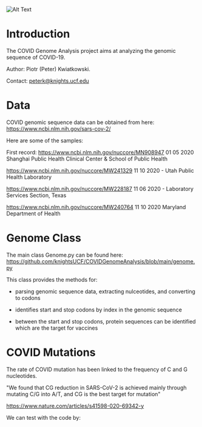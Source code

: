 
![Alt Text](https://giphy.com/gifs/motion-graphics-animated-gif-mograph-dVuyBgq2z5gVBkFtDc)


# Introduction

The COVID Genome Analysis project aims at analyzing the genomic sequence of COVID-19.

Author: Piotr (Peter) Kwiatkowski.

Contact: peterk@knights.ucf.edu


# Data

COVID genomic sequence data can be obtained from here: https://www.ncbi.nlm.nih.gov/sars-cov-2/

Here are some of the samples:

First record: https://www.ncbi.nlm.nih.gov/nuccore/MN908947
01 05 2020 Shanghai Public Health Clinical Center & School of Public Health


https://www.ncbi.nlm.nih.gov/nuccore/MW241329
11 10 2020 - Utah Public Health Laboratory


https://www.ncbi.nlm.nih.gov/nuccore/MW228187
11 06 2020 - Laboratory Services Section, Texas


https://www.ncbi.nlm.nih.gov/nuccore/MW240764
11 10 2020 Maryland Department of Health


# Genome Class

The main class Genome.py can be found here: https://github.com/knightsUCF/COVIDGenomeAnalysis/blob/main/genome.py

This class provides the methods for:

- parsing genomic sequence data, extracting nulceotides, and converting to codons

- identifies start and stop codons by index in the genomic sequence

- between the start and stop codons, protein sequences can be identified which are the target for vaccines



# COVID Mutations

The rate of COVID mutation has been linked to the frequency of C and G nucleotides.

"We found that CG reduction in SARS-CoV-2 is achieved mainly through mutating C/G into A/T, and CG is the best target for mutation"

https://www.nature.com/articles/s41598-020-69342-y

We can test with the code by:







